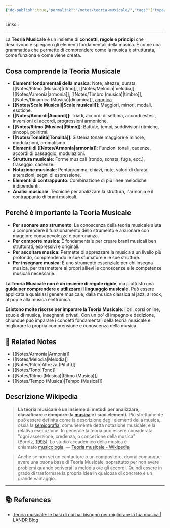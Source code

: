 ```yaml
---
{"dg-publish":true,"permalink":"/notes/teoria-musicale/","tags":["type/dashboard/MOC"]}
---
```


Links:: 

---
La **Teoria Musicale** è un insieme di **concetti, regole e principi** che descrivono e spiegano gli elementi fondamentali della musica. È come una grammatica che permette di comprendere come la musica è strutturata, come funziona e come viene creata.

## Cosa comprende la Teoria Musicale

- **Elementi fondamentali della musica**: Note, altezze, durata, [[Notes/Ritmo (Musica)\|ritmo]], [[Notes/Melodia\|melodia]], [[Notes/Armonia\|armonia]], [[Notes/Timbro (musica)\|timbro]], [[Notes/Dinamica (Musica)\|dinamica]], [agogica](https://it.wikipedia.org/wiki/Agogica).
- **[[Notes/Scale Musicali\|Scale musicali]]**: Maggiori, minori, modali, esotiche.
- **[[Notes/Accordi\|Accordi]]**: Triadi, accordi di settima, accordi estesi, inversioni di accordi, progressioni armoniche.
- **[[Notes/Ritmo (Musica)\|Ritmo]]**: Battute, tempi, suddivisioni ritmiche, sincopi, poliritmi.
- **[[Notes/Tonalità\|Tonalità]]**: Sistema tonale maggiore e minore, modulazioni, cromatismo.
- **Elementi di [[Notes/Armonia\|armonia]]**: Funzioni tonali, cadenze, accordi di passaggio, modulazioni.
- **Struttura musicale**: Forme musicali (rondo, sonata, fuga, ecc.), fraseggio, cadenze.
- **Notazione musicale**: Pentagramma, chiavi, note, valori di durata, alterazioni, segni di espressione.
- **Elementi di contrappunto**: Combinazione di più linee melodiche indipendenti.
- **Analisi musicale**: Tecniche per analizzare la struttura, l'armonia e il contrappunto di brani musicali.

## Perché è importante la Teoria Musicale

- **Per suonare uno strumento**: La conoscenza della teoria musicale aiuta a comprendere il funzionamento dello strumento e a suonare con maggiore consapevolezza e padronanza.
- **Per comporre musica**: È fondamentale per creare brani musicali ben strutturati, espressivi e originali.
- **Per ascoltare musica**: Permette di apprezzare la musica a un livello più profondo, comprendendo le sue sfumature e le sue strutture.
- **Per insegnare musica**: È uno strumento essenziale per chi insegna musica, per trasmettere ai propri allievi le conoscenze e le competenze musicali necessarie.

**La Teoria Musicale non è un insieme di regole rigide**, ma piuttosto una **guida per comprendere e utilizzare il linguaggio musicale**. Può essere applicata a qualsiasi genere musicale, dalla musica classica al jazz, al rock, al pop e alla musica elettronica.

**Esistono molte risorse per imparare la Teoria Musicale**: libri, corsi online, scuole di musica, insegnanti privati. Con un po' di impegno e dedizione, chiunque può imparare i concetti fondamentali della teoria musicale e migliorare la propria comprensione e conoscenza della musica.



## 🔗 Related Notes

- [[Notes/Armonia\|Armonia]]
- [[Notes/Melodia\|Melodia]]
- [[Notes/Pitch\|Altezza (Pitch)]]
- [[Notes/Tono\|Tono]]
- [[Notes/Ritmo (Musica)\|Ritmo (Musica)]]
- [[Notes/Tempo (Musica)\|Tempo (Musica)]]


## Descrizione Wikipedia

> **La teoria musicale è un insieme di metodi per analizzare, classificare e comporre la [musica](https://it.wikipedia.org/wiki/Musica) e i suoi elementi.** Più strettamente può essere definita come la descrizione degli elementi della musica, ossia la [semiografia](https://it.wikipedia.org/wiki/Semiografia_musicale), comunemente detta notazione musicale, e la relativa esecuzione. In generale la teoria può essere considerata "ogni asserzione, credenza, o concezione della musica" (Boretz, [1995](https://it.wikipedia.org/wiki/1995)). Lo studio accademico della musica è chiamato [musicologia](https://it.wikipedia.org/wiki/Musicologia). — [Teoria musicale - Wikipedia](https://it.wikipedia.org/wiki/Teoria_musicale)
 
> Anche se non sei un cantautore o un compositore, dovrai comunque avere una buona base di Teoria Musicale, soprattutto per non avere problemi quando scriverai la melodia o/e gli accordi.
> Quindi essere in grado di trasformare la propria idea in qualcosa di concreto è un grande vantaggio.


---
## 📚 References

- [Teoria musicale: le basi di cui hai bisogno per migliorare la tua musica | LANDR Blog](https://blog.landr.com/it/music-theory/)


